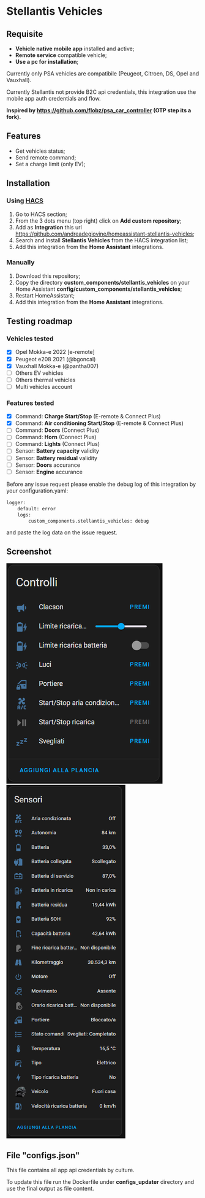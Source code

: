 # Stellantis Vehicles
## Requisite

- **Vehicle native mobile app** installed and active;
- **Remote service** compatible vehicle;
- **Use a pc for installation**;

Currently only PSA vehicles are compatibile (Peugeot, Citroen, DS, Opel and Vauxhall).

Currently Stellantis not provide B2C api credentials, this integration use the mobile app auth credentials and flow.

**Inspired by https://github.com/flobz/psa_car_controller (OTP step its a fork).**

## Features

- Get vehicles status;
- Send remote command;
- Set a charge limit (only EV);

## Installation

### Using [HACS](https://hacs.xyz/)
1. Go to HACS section;
2. From the 3 dots menu (top right) click on **Add custom repository**;
3. Add as **Integration** this url https://github.com/andreadegiovine/homeassistant-stellantis-vehicles;
4. Search and install **Stellantis Vehicles** from the HACS integration list;
5. Add this integration from the **Home Assistant** integrations.

### Manually
1. Download this repository;
2. Copy the directory **custom_components/stellantis_vehicles** on your Home Assistant **config/custom_components/stellantis_vehicles**;
3. Restart HomeAssistant;
4. Add this integration from the **Home Assistant** integrations.

## Testing roadmap
### Vehicles tested
- [x] Opel Mokka-e 2022 [e-remote]
- [x] Peugeot e208 2021 (@bgoncal)
- [x] Vauxhall Mokka-e (@pantha007)
- [ ] Others EV vehicles
- [ ] Others thermal vehicles
- [ ] Multi vehicles account
### Features tested
- [x] Command: **Charge Start/Stop** (E-remote & Connect Plus)
- [x] Command: **Air conditioning Start/Stop** (E-remote & Connect Plus)
- [ ] Command: **Doors** (Connect Plus)
- [ ] Command: **Horn** (Connect Plus)
- [ ] Command: **Lights** (Connect Plus)
- [ ] Sensor: **Battery capacity** validity
- [ ] Sensor: **Battery residual** validity
- [ ] Sensor: **Doors** accurance
- [ ] Sensor: **Engine** accurance

Before any issue request please enable the debug log of this integration by your configuration.yaml:

```
logger:
    default: error
    logs:
        custom_components.stellantis_vehicles: debug
```

and paste the log data on the issue request.

## Screenshot

![Controls](./images/controls.png)
![Sensors](./images/sensors.png)

## File "configs.json"

This file contains all app api credentials by culture.

To update this file run the Dockerfile under **configs_updater** directory and use the final output as file content.